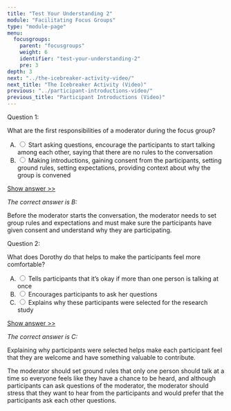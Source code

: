 ```yaml
---
title: "Test Your Understanding 2"
module: "Facilitating Focus Groups"
type: "module-page"
menu:
  focusgroups:
    parent: "focusgroups"
    weight: 6
    identifier: "test-your-understanding-2"
    pre: 3
depth: 3
next: "../the-icebreaker-activity-video/"
next_title: "The Icebreaker Activity (Video)"
previous: "../participant-introductions-video/"
previous_title: "Participant Introductions (Video)"
---
```

<div class="focusgroups"><form method="post" action="."><div class="pageblock"><div class="cases">
<div class="casetitle">
    Question 1:
  </div>
<div class="casecontent">
<div class="casequestion">
<p>What are the first responsibilities of a moderator during the focus group?</p>
<form id="form-376" method="post">
<!-- go through each question type, note that only the
        rhetorical and matching blocks have form tags -->
<!-- -->
<ol type="A"><!-- Think this is done... -->
<li>
<div class="answer-value">
<input name="question376" type="radio" value="Start asking questions, encourage the participants to start talking among each other, saying that there are no rules to the conversation">
                    Start asking questions, encourage the participants to start talking among each other, saying that there are no rules to the conversation
                  </div>
</li>
<li>
<div class="answer-value">
<input name="question376" type="radio" value="Making introductions, gaining consent from the participants, setting ground rules, setting expectations, providing context about why the group is convened">
                    Making introductions, gaining consent from the participants, setting ground rules, setting expectations, providing context about why the group is convened
                  </div>
</li>
</ol>
<!-- -->
<!-- -->
<!-- adding show answer block for feedback here -->
<!-- end show answer block for feedback here -->
<!-- -->
<!-- -->
<!-- -->
</form>
<!-- -->
</div>
<!-- we want to show the answer no matter what -->
<!-- might be easier to edit question types
    directly since we show answer no matter what -->
<!-- -->
<!-- -->
<div class="casesanswerdisplay">
<a class="moretoggle" href="#q376">Show answer >></a>
<div class="toggleable" id="q376">
<p>
<i>The correct answer is B:</i>
</p><p>Before the moderator starts the conversation, the moderator needs to set group rules and expectations and must make sure the participants have given consent and understand why they are participating.</p>
</div>
</div>
</div>
</div>

<div class="cases">
<div class="casetitle">
    Question 2:
  </div>
<div class="casecontent">
<div class="casequestion">
<p>What does Dorothy do that helps to make the participants feel more comfortable?</p>
<form id="form-377" method="post">
<!-- go through each question type, note that only the
        rhetorical and matching blocks have form tags -->
<!-- -->
<ol type="A"><!-- Think this is done... -->
<li>
<div class="answer-value">
<input name="question377" type="radio" value="Tells participants that it’s okay if more than one person is talking at once">
                    Tells participants that it’s okay if more than one person is talking at once
                  </div>
</li>
<li>
<div class="answer-value">
<input name="question377" type="radio" value="Encourages participants to ask her questions">
                    Encourages participants to ask her questions
                  </div>
</li>
<li>
<div class="answer-value">
<input name="question377" type="radio" value="Explains why these participants were selected for the research study">
                    Explains why these participants were selected for the research study
                  </div>
</li>
</ol>
<!-- -->
<!-- -->
<!-- adding show answer block for feedback here -->
<!-- end show answer block for feedback here -->
<!-- -->
<!-- -->
<!-- -->
</form>
<!-- -->
</div>
<!-- we want to show the answer no matter what -->
<!-- might be easier to edit question types
    directly since we show answer no matter what -->
<!-- -->
<!-- -->
<div class="casesanswerdisplay">
<a class="moretoggle" href="#q377">Show answer >></a>
<div class="toggleable" id="q377">
<p>
<i>The correct answer is C:</i>
</p><p>Explaining why participants were selected helps make each participant feel that they are welcome and have something valuable to contribute. </p>
<p>The moderator should set ground rules that only one person should talk at a time so everyone feels like they have a chance to be heard, and although participants can ask questions of the moderator, the moderator should stress that they want to hear from the participants and would prefer that the participants ask each other questions.</p>
</div>
</div>
</div>
</div>


</div></form></div>